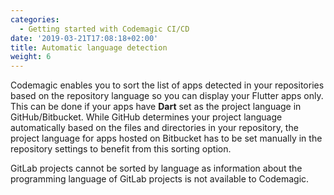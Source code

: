 ```yaml
---
categories:
  - Getting started with Codemagic CI/CD
date: '2019-03-21T17:08:18+02:00'
title: Automatic language detection
weight: 6
---
```


Codemagic enables you to sort the list of apps detected in your repositories based on the repository language so you can display your Flutter apps only. This can be done if your apps have **Dart** set as the project language in GitHub/Bitbucket. While GitHub determines your project language automatically based on the files and directories in your repository, the project language for apps hosted on Bitbucket has to be set manually in the repository settings to benefit from this sorting option.

GitLab projects cannot be sorted by language as information about the programming language of GitLab projects is not available to Codemagic.
